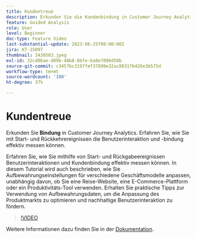 ```yaml
---
title: Kundentreue
description: Erkunden Sie die Kundenbindung in Customer Journey Analytics. Erfahren Sie, wie Sie mit Start- und Rückkehrereignissen die Benutzerinteraktion und -bindung effektiv messen können.
feature: Guided Analysis
role: User
level: Beginner
doc-type: Feature Video
last-substantial-update: 2023-06-25T00:00:00Z
jira: KT-15097
thumbnail: 3430503.jpeg
exl-id: 32cd06ae-d09b-48b8-8bfe-ba8e7096d50b
source-git-commit: c3457bc3197fef37890e32ac8831fb426e3b575d
workflow-type: tm+mt
source-wordcount: '108'
ht-degree: 37%

---
```


# Kundentreue

Erkunden Sie **Bindung** in Customer Journey Analytics. Erfahren Sie, wie Sie mit Start- und Rückkehrereignissen die Benutzerinteraktion und -bindung effektiv messen können.

Erfahren Sie, wie Sie mithilfe von Start- und Rückgabeereignissen Benutzerinteraktionen und Kundenbindung effektiv messen können. In diesem Tutorial wird auch beschrieben, wie Sie Aufbewahrungseinstellungen für verschiedene Geschäftsmodelle anpassen, unabhängig davon, ob Sie eine Reise-Website, eine E-Commerce-Plattform oder ein Produktivitäts-Tool verwenden. Erhalten Sie praktische Tipps zur Verwendung von Aufbewahrungsdaten, um die Anpassung des Produktmarkts zu optimieren und nachhaltige Benutzerinteraktion zu fördern.

>[!VIDEO](https://video.tv.adobe.com/v/3435787/?learn=on&captions=ger)

Weitere Informationen dazu finden Sie in der [Dokumentation](https://experienceleague.adobe.com/de/docs/analytics-platform/using/guided-analysis/retention/retention-rates).
